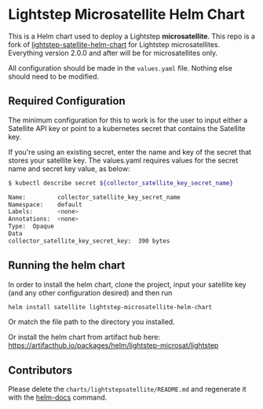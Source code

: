 # Lightstep Microsatellite Helm Chart

This is a Helm chart used to deploy a Lightstep **microsatellite**. This repo is a fork of [lightstep-satellite-helm-chart](https://github.com/lightstep/lightstep-satellite-helm-chart/) for Lightstep microsatellites. Everything version 2.0.0 and after will be for microsatellites only.

All configuration should be made in the `values.yaml` file. Nothing else should need to be modified.

## Required Configuration

The minimum configuration for this to work is for the user to input either a Satellite API key or point to a kubernetes secret that contains the Satellite key.

If you're using an existing secret, enter the name and key of the secret that stores your satellite key.  The values.yaml requires values for the secret name and secret key value, as below:

```bash
$ kubectl describe secret ${collector_satellite_key_secret_name}

Name:         collector_satellite_key_secret_name
Namespace:    default
Labels:       <none>
Annotations:  <none>
Type:  Opaque
Data
collector_satellite_key_secret_key:  390 bytes
```

## Running the helm chart

In order to install the helm chart, clone the project, input your satellite key (and any other configuration desired) and then run

```bash
helm install satellite lightstep-microsatellite-helm-chart
```

Or match the file path to the directory you installed.

Or install the helm chart from artifact hub here: https://artifacthub.io/packages/helm/lightstep-microsat/lightstep

## Contributors

Please delete the `charts/lightstepsatellite/README.md` and regenerate it with the [helm-docs](https://github.com/norwoodj/helm-docs) command.
